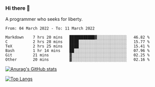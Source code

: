 ### Hi there 👋

<!--
**shejialuo/shejialuo** is a ✨ _special_ ✨ repository because its `README.md` (this file) appears on your GitHub profile.

Here are some ideas to get you started:

- 🔭 I’m currently working on ...
- 🌱 I’m currently learning ...
- 👯 I’m looking to collaborate on ...
- 🤔 I’m looking for help with ...
- 💬 Ask me about ...
- 📫 How to reach me: ...
- 😄 Pronouns: ...
- ⚡ Fun fact: ...
-->

A programmer who seeks for liberty.

<!--START_SECTION:waka-->

```text
From: 04 March 2022 - To: 11 March 2022

Markdown    7 hrs 20 mins   ███████████▓░░░░░░░░░░░░░   46.82 %
C           2 hrs 28 mins   ████░░░░░░░░░░░░░░░░░░░░░   15.77 %
TeX         2 hrs 25 mins   ████░░░░░░░░░░░░░░░░░░░░░   15.41 %
Bash        1 hr 14 mins    ██░░░░░░░░░░░░░░░░░░░░░░░   07.96 %
Git         21 mins         ▓░░░░░░░░░░░░░░░░░░░░░░░░   02.25 %
Other       20 mins         ▓░░░░░░░░░░░░░░░░░░░░░░░░   02.16 %
```

<!--END_SECTION:waka-->

[![Anurag's GitHub stats](https://github-readme-stats.vercel.app/api?username=shejialuo&show_icons=true&theme=dracula)](https://github.com/anuraghazra/github-readme-stats)

[![Top Langs](https://github-readme-stats.vercel.app/api/top-langs/?username=shejialuo&layout=compact&hide=javascript,html,css,typescript,tex)](https://github.com/anuraghazra/github-readme-stats)
